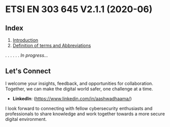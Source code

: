 # ETSI EN 303 645 V2.1.1 (2020-06)

## Index

1. [Introduction](Introduction.md)
2. [Definition of terms and Abbreviations](Definition_of_terms_and_Abbreviations.md)

.
.
.
.
.
.
_In progress..._

## Let's Connect

I welcome your insights, feedback, and opportunities for collaboration. Together, we can make the digital world safer, one challenge at a time.

- **LinkedIn**: (https://www.linkedin.com/in/aashwadhaama/)

I look forward to connecting with fellow cybersecurity enthusiasts and professionals to share knowledge and work together towards a more secure digital environment.
